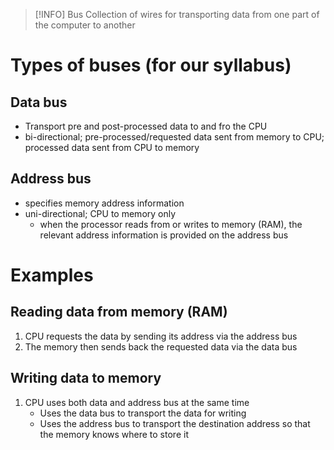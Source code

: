 > [!INFO] Bus
> Collection of wires for transporting data from one part of the computer to another

# Types of buses (for our syllabus)

## Data bus

- Transport pre and post-processed data to and fro the CPU
- bi-directional; pre-processed/requested data sent from memory to CPU; processed data sent from CPU to memory

## Address bus

- specifies memory address information
- uni-directional; CPU to memory only
	- when the processor reads from or writes to memory (RAM), the relevant address information is provided on the address bus

# Examples

## Reading data from memory (RAM)

1. CPU requests the data by sending its address via the address bus
2. The memory then sends back the requested data via the data bus

## Writing data to memory

1. CPU uses both data and address bus at the same time
	- Uses the data bus to transport the data for writing
	- Uses the address bus to transport the destination address so that the memory knows where to store it